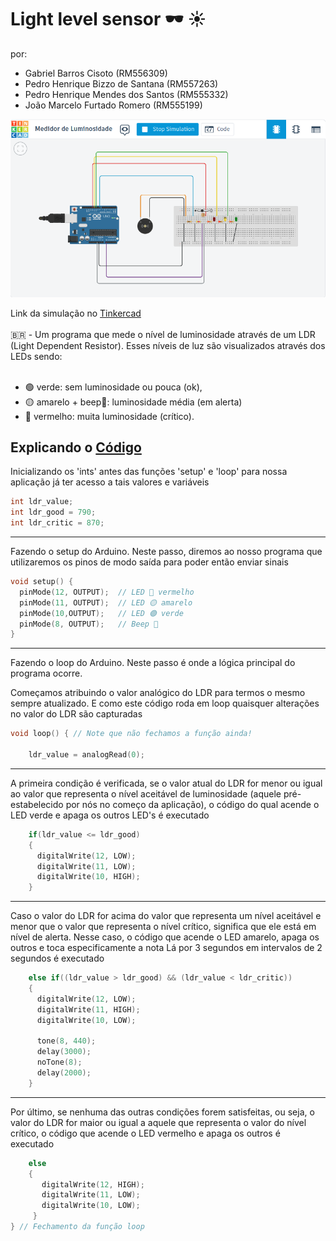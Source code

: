 # Light level sensor  🕶 ☀ 

por:
<ul>
<li>Gabriel Barros Cisoto (RM556309)</li>
<li>Pedro Henrique Bizzo de Santana (RM557263)</li>
<li>Pedro Henrique Mendes dos Santos (RM555332)</li>
<li>João Marcelo Furtado Romero (RM555199)</li>
</ul>

<img src="https://github.com/gh-johnny/iot-light-levels-arduino/blob/main/docs/assets/tinkercad-arduino-circuit-printscreen.png?raw=true" alt="print do circuito Arduino/printscreen Arduino circuit"/> 

Link da simulação no <a href="https://www.tinkercad.com/things/59KuVGgGDhh-glorious-allis-wolt/editel?sharecode=39sw8oEFMq6_Gm3jGtfpTENYOuERSUefURVV_2nzQSM">Tinkercad</a>
<br />
<br />
🇧🇷 - Um programa que mede o nível de luminosidade através de um LDR (Light Dependent Resistor). Esses níveis de luz são visualizados através dos LEDs sendo: 
<br/>
<br/>
<ul>
<li>
    🟢 verde: sem luminosidade ou pouca (ok), 
</li>
<li>
    🟡 amarelo + beep🎵:  luminosidade média (em alerta) 
</li>
<li>
    🔴 vermelho: muita luminosidade (crítico).
</li>
</ul>

## Explicando o <a href="https://github.com/gh-johnny/iot-light-levels-arduino/blob/main/arduino.c">Código</a>

Inicializando os 'ints' antes das funções 'setup' e 'loop' para nossa aplicação já ter acesso a tais valores e variáveis
```c
int ldr_value;
int ldr_good = 790;
int ldr_critic = 870;
```

<hr />

Fazendo o setup do Arduino. Neste passo, diremos ao nosso programa que utilizaremos os pinos de modo saída para poder então enviar sinais
```c
void setup() {
  pinMode(12, OUTPUT);  // LED 🔴 vermelho
  pinMode(11, OUTPUT);  // LED 🟡 amarelo
  pinMode(10,OUTPUT);   // LED 🟢 verde
  pinMode(8, OUTPUT);   // Beep 🎵 
}
```

<hr />
Fazendo o loop do Arduino. Neste passo é onde a lógica principal do programa ocorre.

<br />

Começamos atribuindo o valor analógico do LDR para termos o mesmo sempre atualizado.
E como este código roda em loop quaisquer alterações no valor do LDR são capturadas

```c
void loop() { // Note que não fechamos a função ainda!

    ldr_value = analogRead(0);

```

<hr />

A primeira condição é verificada, se o valor atual do LDR for menor ou igual ao valor que representa o nível aceitável de luminosidade (aquele pré-estabelecido por nós no começo da aplicação), o código do qual acende o LED verde e apaga os outros LED's é executado

```c
    if(ldr_value <= ldr_good)
    {
      digitalWrite(12, LOW);
      digitalWrite(11, LOW);
      digitalWrite(10, HIGH);
    }
```

<hr />

Caso o valor do LDR for acima do valor que representa um nível aceitável e menor que o valor que representa o nível crítico, significa que ele está em nível de alerta. 
Nesse caso, o código que acende o LED amarelo, apaga os outros e toca especificamente a nota Lá por 3 segundos em intervalos de 2 segundos é executado

```c
    else if((ldr_value > ldr_good) && (ldr_value < ldr_critic))
    {
      digitalWrite(12, LOW);
      digitalWrite(11, HIGH);
      digitalWrite(10, LOW);
      
      tone(8, 440);
      delay(3000);
      noTone(8);
      delay(2000);
    }
```

<hr />

Por último, se nenhuma das outras condições forem satisfeitas, ou seja, o valor do LDR for maior ou igual a aquele que representa o valor do nível crítico, o código que acende o LED vermelho e apaga os outros é executado

```c
    else
    { 
       digitalWrite(12, HIGH);
       digitalWrite(11, LOW);
       digitalWrite(10, LOW);
     }
} // Fechamento da função loop
```
